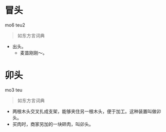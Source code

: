 # 冒头
mo6 teu2
> 如东方言词典
- 出头。
  - 麦苗刚刚～。

# 卯头
mo3 teu
> 如东方言词典
- 两根木头交叉扎成支架，能够夹住另一根木头，便于加工。这种装置叫做卯头。
- 买肉时，商家另加的一块碎肉，叫卯头。
